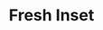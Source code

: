 ---
layout: startup_page
title: "Fresh Inset"
id: "freshinset.com"
permalink: "/freshinsetfreshinset.com04232025/"
website: "https://www.freshinset.com/"
funding_round: "Strategic Investment"
funding_amount: ""
investors: "Janssen PMP"
about: "Fresh Inset develops Vidre+ technology, a range of applications of the 1-MCP molecule to extend the shelf life of fruits and vegetables. Vidre+ offers a solution to increase produce quality, profitability, and reduce food waste by extending freshness and shelf life. This is achieved through innovative, straightforward application methods like stickers and pads."
markets: "Agrotech, Food Technology, Biotechnology, Agricultural Services, Sustainable Technologies, Crops, Food, Fruits and vegetables, 1-MCP Technology, Produce Freshness, Agriculture Science, Waste Reduction, Ag-tech, Food-tech, Material science, Packaging, Labels, Logistics, Clean technologies"
hq: "Toruń, Kuyavian-Pomeranian Voivodeship, Poland"
founded_year: "2018"
linkedin: "https://www.linkedin.com/company/fresh-inset"
twitter: ""
instagram: ""
facebook: ""
crunchbase: "https://www.crunchbase.com/organization/fresh-inset"
pitchbook: "https://pitchbook.com/profiles/company/491378-23"

# SEO Optimization
meta_title: "Fresh Inset - Strategic Investment"
meta_description: "Fresh Inset, Fresh Inset develops Vidre+ technology, a range of applications of the 1-MCP molecule to extend the shelf life of fruits and vegetables. Vidre+ offers..."
meta_keywords: "Fresh Inset, Agrotech, Food Technology, Biotechnology, Agricultural Services, Sustainable Technologies, Crops, Food, Fruits and vegetables, 1-MCP Technology, Produce Freshness, Agriculture Science, Waste Reduction, Ag-tech, Food-tech, Material science, Packaging, Labels, Logistics, Clean technologies, Strategic Investment funding"
canonical_url: "https://pkprojectstartups.github.io/projectstartups.com/freshinsetfreshinset.com04232025/"
---